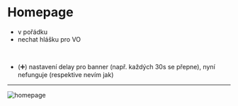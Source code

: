 # Homepage

- v pořádku
- nechat hlášku pro VO
<br>

- (➕) nastavení delay pro banner (např. každých 30s se přepne), nyní nefunguje (respektive nevím jak)

<hr>

![homepage](https://user-images.githubusercontent.com/59166385/172809851-a0c40d8c-4255-4e21-8709-34924815736d.png)
